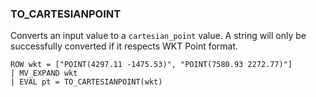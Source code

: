 <!--
This is generated by ESQL's AbstractFunctionTestCase. Do no edit it. See ../README.md for how to regenerate it.
-->

### TO_CARTESIANPOINT
Converts an input value to a `cartesian_point` value.
A string will only be successfully converted if it respects WKT Point format.

```
ROW wkt = ["POINT(4297.11 -1475.53)", "POINT(7580.93 2272.77)"]
| MV_EXPAND wkt
| EVAL pt = TO_CARTESIANPOINT(wkt)
```

